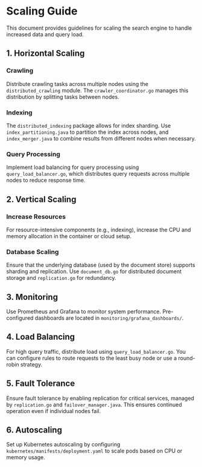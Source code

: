 # Scaling Guide

This document provides guidelines for scaling the search engine to handle increased data and query load.

## 1. Horizontal Scaling

### Crawling

Distribute crawling tasks across multiple nodes using the `distributed_crawling` module. The `crawler_coordinator.go` manages this distribution by splitting tasks between nodes.

### Indexing

The `distributed_indexing` package allows for index sharding. Use `index_partitioning.java` to partition the index across nodes, and `index_merger.java` to combine results from different nodes when necessary.

### Query Processing

Implement load balancing for query processing using `query_load_balancer.go`, which distributes query requests across multiple nodes to reduce response time.

## 2. Vertical Scaling

### Increase Resources

For resource-intensive components (e.g., indexing), increase the CPU and memory allocation in the container or cloud setup.

### Database Scaling

Ensure that the underlying database (used by the document store) supports sharding and replication. Use `document_db.go` for distributed document storage and `replication.go` for redundancy.

## 3. Monitoring

Use Prometheus and Grafana to monitor system performance. Pre-configured dashboards are located in `monitoring/grafana_dashboards/`.

## 4. Load Balancing

For high query traffic, distribute load using `query_load_balancer.go`. You can configure rules to route requests to the least busy node or use a round-robin strategy.

## 5. Fault Tolerance

Ensure fault tolerance by enabling replication for critical services, managed by `replication.go` and `failover_manager.java`. This ensures continued operation even if individual nodes fail.

## 6. Autoscaling

Set up Kubernetes autoscaling by configuring `kubernetes/manifests/deployment.yaml` to scale pods based on CPU or memory usage.
